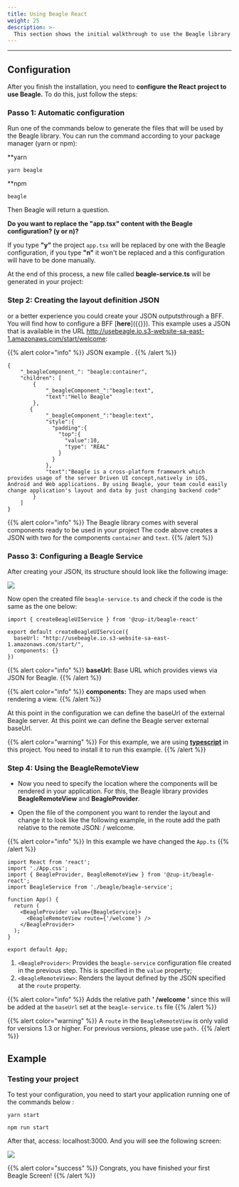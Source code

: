 ```yaml
---
title: Using Beagle React
weight: 25
description: >-
  This section shows the initial walkthrough to use the Beagle library in React projects.
---
```


---

## **Configuration**

After you finish the installation, you need to **configure the React project to use Beagle.** To do this, just follow the steps:

### **Passo 1: Automatic configuration**

Run one of the commands below to generate the files that will be used by the Beagle library. You can run the command according to your package manager (yarn or npm):

**yarn
```text
yarn beagle
```

**npm
```text
beagle
```

Then Beagle will return a question.

**Do you want to replace the "app.tsx" content with the Beagle configuration? (y or n)?**

If you type **"y"** the project `app.tsx` will be replaced by one with the Beagle configuration, if you type **"n"** it won't be replaced and a this configuration will have to be done manually.

At the end of this process, a new file called **beagle-service.ts** will be generated in your project:

### Step 2: Creating the layout definition JSON

or a better experience you could create your JSON outputsthrough a BFF. You will find how to configure a BFF [**here**]({{<ref path = "/get-started/installing-beagle/backend" lang = "pt">}}). This example uses a JSON that is available in the URL http://usebeagle.io.s3-website-sa-east-1.amazonaws.com/start/welcome:

{{% alert color="info" %}}
JSON example .
{{% /alert %}}

```text
{
    "_beagleComponent_": "beagle:container",
    "children": [
        {
            "_beagleComponent_":"beagle:text",
            "text":"Hello Beagle"
        },
       {
            "_beagleComponent_":"beagle:text",
            "style":{
              "padding":{
                "top":{
                  "value":10,
                  "type": "REAL"
                }
              }
            },
            "text":"Beagle is a cross-platform framework which provides usage of the server Driven UI concept,natively in iOS, Android and Web applications. By using Beagle, your team could easily change application's layout and data by just changing backend code"
        }
    ]
}
```

{{% alert color="info" %}}
The Beagle library comes with several components ready to be used in your project
The code above creates a JSON with two for the components `container` and `text`.
{{% /alert %}}

### Passo 3: Configuring a Beagle Service

After creating your JSON, its structure should look like the following image:

![](/shared/image%20%2863%29.png)

Now open the created file `beagle-service.ts` and check if the code is the same as the one below:

```text
import { createBeagleUIService } from '@zup-it/beagle-react'

export default createBeagleUIService({
  baseUrl: "http://usebeagle.io.s3-website-sa-east-1.amazonaws.com/start/",
  components: {}
})
```

{{% alert color="info" %}}
**baseUrl:** Base URL which provides views via JSON for Beagle.
{{% /alert %}}

{{% alert color="info" %}}
**components:** They are maps used when rendering a view.
{{% /alert %}}

At this point in the configuration we can define the baseUrl of the external Beagle server.
At this point we can define the Beagle server external baseUrl.

{{% alert color="warning" %}}
For this example, we are using [**typescript**](https://www.typescriptlang.org/) in this project. You need to install it to run this example.
{{% /alert %}}

### Step 4: Using the BeagleRemoteView

* Now you need to specify the location where the components will be rendered in your application. For this, the Beagle library provides **BeagleRemoteView** and **BeagleProvider**. 

* Open the file of the component you want to render the layout and change it to look like the following example, in the route add the path relative to the remote JSON: / welcome.

{{% alert color="info" %}}
In this example we have changed the `App.ts`
{{% /alert %}}

```text
import React from 'react';
import './App.css';
import { BeagleProvider, BeagleRemoteView } from '@zup-it/beagle-react';
import BeagleService from './beagle/beagle-service';

function App() {
  return (
    <BeagleProvider value={BeagleService}>
      <BeagleRemoteView route={'/welcome'} />
    </BeagleProvider>
  );
}

export default App;
```

1. `<BeagleProvider>`: Provides the `beagle-service` configuration file created in the previous step. This is specified in the `value` property;
2. `<BeagleRemoteView>`: Renders the layout defined by the JSON specified at the `route` property.

{{% alert color="info" %}}
Adds the relative path **' /welcome '** since this will be added at the `baseUrl` set at the `beagle-service.ts` file
{{% /alert %}}

{{% alert color="warning" %}}
A `route` in the `BeagleRemoteView` is only valid for versions 1.3 or higher. For previous versions, please use `path.`
{{% /alert %}}

## Example

### Testing your project

To test your configuration, you need to start your application running one of the commands below :

```text
yarn start
```

```text
npm run start
```

After that, access: localhost:3000. And you will see the following screen:

![](/shared/image%20%2895%29.png)

{{% alert color="success" %}}
Congrats, you have finished your first Beagle Screen!
{{% /alert %}}

